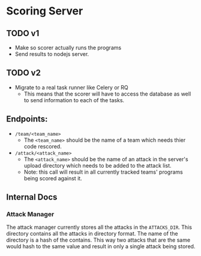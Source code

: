 # Scoring Server

## TODO v1
 - Make so scorer actually runs the programs
 - Send results to nodejs server.
 
## TODO v2
 - Migrate to a real task runner like Celery or RQ
    - This means that the scorer will have to access the database as well to send information to each of the tasks.

## Endpoints:
 - `/team/<team_name>`
    - The `<team_name>` should be the name of a team which needs thier code rescored.
 - `/attack/<attack_name>`
    - The `<attack_name>` should be the name of an attack in the server's upload directory which needs to be added to the attack list.
    - Note: this call will result in all currently tracked teams' programs being scored against it.

## Internal Docs

### Attack Manager
The attack manager currently stores all the attacks in the `ATTACKS_DIR`.
This directory contains all the attacks in directory format.
The name of the directory is a hash of the contains.
This way two attacks that are the same would hash to the same value and result in only a single attack being stored.